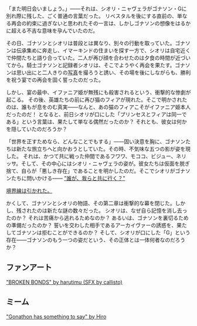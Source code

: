 <!-- title: 慎ましき終焉、不穏なる始まり -->
<!-- relationship: It's Complicated -->

「また明日会いましょう。」――それは、シオリ・ニャヴェラがゴナソン・Gに別れ際に残した、ごく普通の言葉だった。
リベスタルを後にする直前の、単なる再会の約束に過ぎないと思われたその一言は、しかしゴナソンの想像をはるかに超える不吉な意味を孕んでいたのだ。

その日、ゴナソンとシオリは普段とは異なり、別々の行動を取っていた。ゴナソンは伝承集めに奔走し、イマーキンドの住まいを探す一方で、シオリは自宅近くで仲間たちと語り合っていた。二人が再び顔を合わせたのは夕食の時間が近づいてから。騎士ゴナソンと記録者シオリは、そこでようやく再会を果たす。ゴナソンは思い出にと二人きりの[写真](https://www.youtube.com/watch?v=IWNcqsQxuWo&t=6859s)を撮ろうと誘い、その場を後にしながらも、勝利を祝う宴での再会を固く誓ったのだった。

しかし、宴の最中、イファニア姫が無残にも殺害されるという、衝撃的な惨劇が起こる。
その後、英雄たちの前に再び猫のフィアが現れた。そこで明かされたのは、誰もが息をのむ真実――なんと、あの猫のフィアこそがイファニア姫本人だったのだ！
となると、前日シオリが口にした「プリンセスとフィアは同一である」という言葉は、果たして単なる偶然だったのか？ それとも、彼女は何かを隠していたのだろうか？

「世界を正すためなら、どんなことでもする」――固い決意を胸に、ゴナソンたちは新たな旅立ちへと向かおうとしていた。その時、不気味な五つの影が姿を現した。
それは、かつて共に戦った仲間であるフワワ、モココ、ビジュー、ネリッサ。そして、その中心にはシオリ・ニャヴェラの姿が。彼女たちは仮面を脱ぎ捨て、自らが「悪しき存在」であることを明かしたのだ。そこでシオリがゴナソンたちに問いかける――
["誰が、我らと共に行く？"](https://youtu.be/IWNcqsQxuWo?t=7795)

[境界線は引かれた。](#embed:https://youtu.be/IWNcqsQxuWo?t=7747)

かくして、ゴナソンとシオリの物語、その第二章は衝撃的な幕を閉じた。しかし、残されたのは新たな謎の数々だった。
シオリは、なぜ自ら記憶を消し去ったのか？ それは苦痛から逃れるためなのか？ あるいは、ゴナソンを裏切るための準備だったのか？
誓いを交わした相手であるアーカイヴァーの誘惑を、果たしてゴナソンは拒むことができるのか？
そして、シオリが口にした「G」という存在――ゴナソンのもう一つの姿だという、その正体とは一体何者なのだろうか？

## ファンアート

["BROKEN BONDS" by harutimu (SFX by callisto)](https://x.com/harutimu_415/status/1921663069068906634)

## ミーム

["Gonathon has something to say" by Hiro](https://x.com/hiroavrs/status/1923420440363413772)